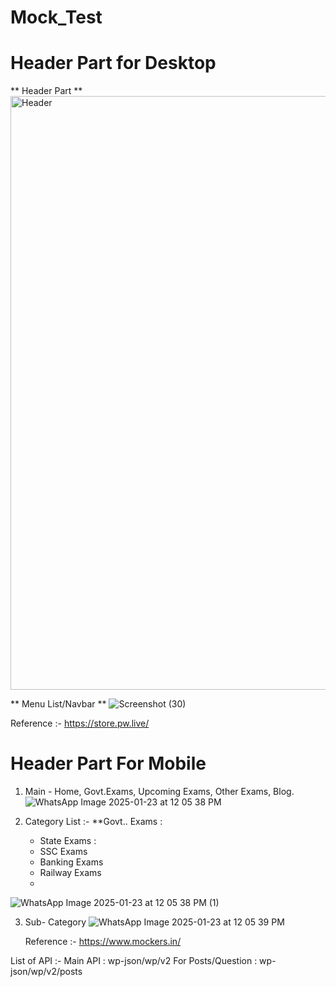 # Mock_Test

# Header Part for Desktop

** Header Part **
<img width="950" alt="Header" src="https://github.com/user-attachments/assets/04a6783c-bcbb-4ef6-ab9d-ad9b6ba89356" />

** Menu List/Navbar **
![Screenshot (30)](https://github.com/user-attachments/assets/f406e096-e864-4ff6-aa6c-b48bef4dc40c)

Reference :- https://store.pw.live/

# Header Part For Mobile

1) Main - Home, Govt.Exams, Upcoming Exams, Other Exams, Blog.
![WhatsApp Image 2025-01-23 at 12 05 38 PM](https://github.com/user-attachments/assets/ecf61d66-36cd-4bac-8ff3-e309df6bf877)

   
2) Category List :-
   **Govt.. Exams :
   - State Exams :
   - SSC Exams
   - Banking Exams
   - Railway Exams
   - 

![WhatsApp Image 2025-01-23 at 12 05 38 PM (1)](https://github.com/user-attachments/assets/bd3655b5-33e3-40e0-a437-f5b393428551)

3) Sub- Category
   ![WhatsApp Image 2025-01-23 at 12 05 39 PM](https://github.com/user-attachments/assets/4908c364-6089-4e68-b25e-bcba5837edc1)

   Reference :- https://www.mockers.in/





























































List of API :-
Main API : wp-json/wp/v2
For Posts/Question : wp-json/wp/v2/posts
